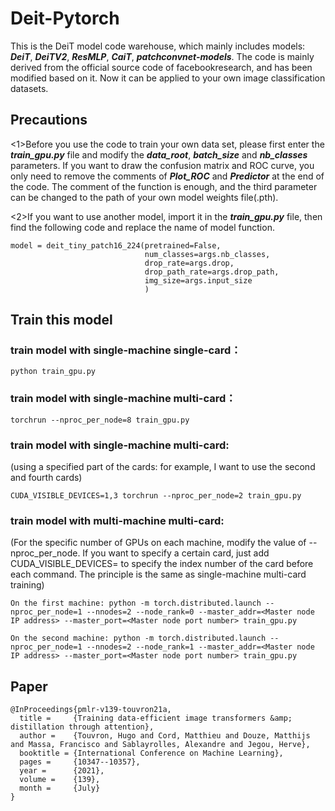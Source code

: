# Deit-Pytorch

This is the DeiT model code warehouse, which mainly includes models: ___DeiT___, ___DeiTV2___, ___ResMLP___, ___CaiT___, ___patchconvnet-models___. The code is mainly derived from the official source code of facebookresearch, and has been modified based on it. Now it can be applied to your own image classification datasets.

## Precautions
<1>Before you use the code to train your own data set, please first enter the ___train_gpu.py___ file and modify the ___data_root___, ___batch_size___ and ___nb_classes___ parameters. If you want to draw the confusion matrix and ROC curve, you only need to remove the comments of ___Plot_ROC___ and ___Predictor___ at the end of the code. The comment of the function is enough, and the third parameter can be changed to the path of your own model weights file(.pth).

<2>If you want to use another model, import it in the ___train_gpu.py___ file, then find the following code and replace the name of model function.
```
model = deit_tiny_patch16_224(pretrained=False,
                              num_classes=args.nb_classes,
                              drop_rate=args.drop,
                              drop_path_rate=args.drop_path,
                              img_size=args.input_size
                              )
```

## Train this model
### train model with single-machine single-card：
```
python train_gpu.py
```

### train model with single-machine multi-card：
```
torchrun --nproc_per_node=8 train_gpu.py
```

### train model with single-machine multi-card: 
(using a specified part of the cards: for example, I want to use the second and fourth cards)
```
CUDA_VISIBLE_DEVICES=1,3 torchrun --nproc_per_node=2 train_gpu.py
```

### train model with multi-machine multi-card:
(For the specific number of GPUs on each machine, modify the value of --nproc_per_node. If you want to specify a certain card, just add CUDA_VISIBLE_DEVICES= to specify the index number of the card before each command. The principle is the same as single-machine multi-card training)
```
On the first machine: python -m torch.distributed.launch --nproc_per_node=1 --nnodes=2 --node_rank=0 --master_addr=<Master node IP address> --master_port=<Master node port number> train_gpu.py

On the second machine: python -m torch.distributed.launch --nproc_per_node=1 --nnodes=2 --node_rank=1 --master_addr=<Master node IP address> --master_port=<Master node port number> train_gpu.py
```

## Paper
```
@InProceedings{pmlr-v139-touvron21a,
  title =     {Training data-efficient image transformers &amp; distillation through attention},
  author =    {Touvron, Hugo and Cord, Matthieu and Douze, Matthijs and Massa, Francisco and Sablayrolles, Alexandre and Jegou, Herve},
  booktitle = {International Conference on Machine Learning},
  pages =     {10347--10357},
  year =      {2021},
  volume =    {139},
  month =     {July}
}
```
